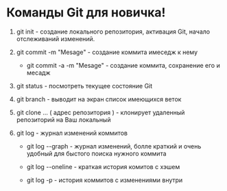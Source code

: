 # Команды Git для новичка!

1. git init - создание локального репозитория, активация Git, начало отслеживаний изменений.

2. git commit -m "Mesage" - создание коммита имеседж к нему
    
    * git commit -a -m "Mesage" - создание коммита, сохранение его и месадж

3. git status - посмотреть текущее состояние Git

4. git branch - выводит на экран список имеющихся веток

5. git clone ... ( адрес репозитория ) - клонирует удаленный репозиторий на Ваш локальный
6. git log - журнал изменений коммитов
    
    * git log --graph - журнал изменений, болле краткий и очень удобный для быстого поиска нужного коммита 

    * git log --oneline - краткая история комитов с хэшем

    * git log -p - история коммитов с изменениями внутри